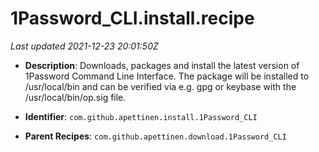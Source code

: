 # 1Password_CLI.install.recipe

_Last updated 2021-12-23 20:01:50Z_

- **Description**: Downloads, packages and install the latest version of 1Password Command Line Interface. The package will be installed to /usr/local/bin and can be verified via e.g. gpg or keybase with the /usr/local/bin/op.sig file.

- **Identifier**: `com.github.apettinen.install.1Password_CLI`

- **Parent Recipes**: `com.github.apettinen.download.1Password_CLI`
